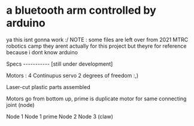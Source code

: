 # a bluetooth arm controlled by arduino
ya this isnt gonna work :/
NOTE : some files are left over from 2021 MTRC robotics camp they arent actually for this project but theyre for reference because i dont know arduino

Specs -----------  [still under development]

Motors : 4 Continupus servo 
2 degrees of freedom :,)

Laser-cut plastic parts assembled

Motors go from bottom up, prime is duplicate motor for same connecting joint (node)

Node 1
Node 1 prime
Node 2
Node 3 (claw)
